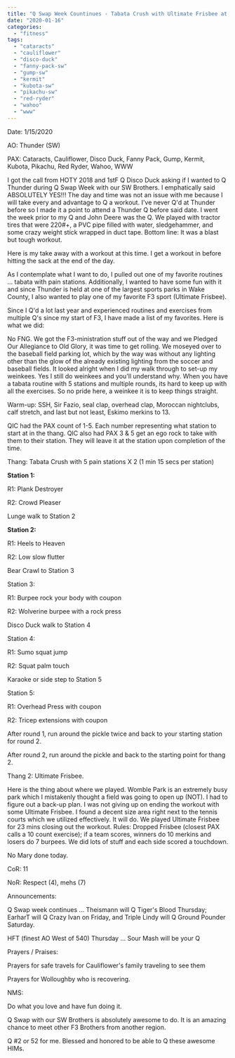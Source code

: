 ```yaml
---
title: "Q Swap Week Countinues - Tabata Crush with Ultimate Frisbee at the Mighty SW Thunder"
date: "2020-01-16"
categories: 
  - "fitness"
tags: 
  - "cataracts"
  - "cauliflower"
  - "disco-duck"
  - "fanny-pack-sw"
  - "gump-sw"
  - "kermit"
  - "kubota-sw"
  - "pikachu-sw"
  - "red-ryder"
  - "wahoo"
  - "www"
---
```


Date: 1/15/2020

AO: Thunder (SW)

PAX: Cataracts, Cauliflower, Disco Duck, Fanny Pack, Gump, Kermit, Kubota, Pikachu, Red Ryder, Wahoo, WWW

I got the call from HOTY 2018 and 1stF Q Disco Duck asking if I wanted to Q Thunder during Q Swap Week with our SW Brothers. I emphatically said ABSOLUTELY YES!!! The day and time was not an issue with me because I will take every and advantage to Q a workout. I've never Q'd at Thunder before so I made it a point to attend a Thunder Q before said date. I went the week prior to my Q and John Deere was the Q. We played with tractor tires that were 220#+, a PVC pipe filled with water, sledgehammer, and some crazy weight stick wrapped in duct tape. Bottom line: It was a blast but tough workout.

Here is my take away with a workout at this time. I get a workout in before hitting the sack at the end of the day.

As I contemplate what I want to do, I pulled out one of my favorite routines ... tabata with pain stations. Additionally, I wanted to have some fun with it and since Thunder is held at one of the largest sports parks in Wake County, I also wanted to play one of my favorite F3 sport (Ultimate Frisbee).

Since I Q'd a lot last year and experienced routines and exercises from multiple Q's since my start of F3, I have made a list of my favorites. Here is what we did:

No FNG. We got the F3-ministration stuff out of the way and we Pledged Our Allegiance to Old Glory, it was time to get rolling. We moseyed over to the baseball field parking lot, which by the way was without any lighting other than the glow of the already existing lighting from the soccer and baseball fields. It looked alright when I did my walk through to set-up my weinkees. Yes I still do weinkees and you'll understand why. When you have a tabata routine with 5 stations and multiple rounds, its hard to keep up with all the exercises. So no pride here, a weinkee it is to keep things straight.

Warm-up: SSH, Sir Fazio, seal clap, overhead clap, Moroccan nightclubs, calf stretch, and last but not least, Eskimo merkins to 13.

QIC had the PAX count of 1-5. Each number representing what station to start at in the thang. QIC also had PAX 3 & 5 get an ego rock to take with them to their station. They will leave it at the station upon completion of the time.

Thang: Tabata Crush with 5 pain stations X 2 (1 min 15 secs per station)

**Station 1:**

R1: Plank Destroyer

R2: Crowd Pleaser

Lunge walk to Station 2

**Station 2:**

R1: Heels to Heaven

R2: Low slow flutter

Bear Crawl to Station 3

Station 3:

R1: Burpee rock your body with coupon

R2: Wolverine burpee with a rock press

Disco Duck walk to Station 4

Station 4:

R1: Sumo squat jump

R2: Squat palm touch

Karaoke or side step to Station 5

Station 5:

R1: Overhead Press with coupon

R2: Tricep extensions with coupon

After round 1, run around the pickle twice and back to your starting station for round 2.

After round 2, run around the pickle and back to the starting point for thang 2.

Thang 2: Ultimate Frisbee.

Here is the thing about where we played. Womble Park is an extremely busy park which I mistakenly thought a field was going to open up (NOT). I had to figure out a back-up plan. I was not giving up on ending the workout with some Ultimate Frisbee. I found a decent size area right next to the tennis courts which we utilized effectively. It will do. We played Ultimate Frisbee for 23 mins closing out the workout. Rules: Dropped Frisbee (closest PAX calls a 10 count exercise); if a team scores, winners do 10 merkins and losers do 7 burpees. We did lots of stuff and each side scored a touchdown.

No Mary done today.

CoR: 11

NoR: Respect (4), mehs (7)

Announcements:

Q Swap week continues ... Theismann will Q Tiger's Blood Thursday; EarharT will Q Crazy Ivan on Friday, and Triple Lindy will Q Ground Pounder Saturday.

HFT (finest AO West of 540) Thursday ... Sour Mash will be your Q

Prayers / Praises:

Prayers for safe travels for Cauliflower's family traveling to see them

Prayers for Wolloughby who is recovering.

NMS:

Do what you love and have fun doing it.

Q Swap with our SW Brothers is absolutely awesome to do. It is an amazing chance to meet other F3 Brothers from another region.

Q #2 or 52 for me. Blessed and honored to be able to Q these awesome HIMs.
